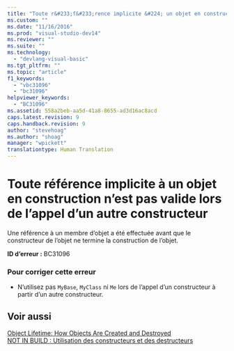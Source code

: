 ```yaml
---
title: "Toute r&#233;f&#233;rence implicite &#224; un objet en construction n’est pas valide lors de l’appel d’un autre constructeur | Microsoft Docs"
ms.custom: ""
ms.date: "11/16/2016"
ms.prod: "visual-studio-dev14"
ms.reviewer: ""
ms.suite: ""
ms.technology: 
  - "devlang-visual-basic"
ms.tgt_pltfrm: ""
ms.topic: "article"
f1_keywords: 
  - "vbc31096"
  - "bc31096"
helpviewer_keywords: 
  - "BC31096"
ms.assetid: 558a2beb-aa5d-41a8-8655-ad3d16ac8acd
caps.latest.revision: 9
caps.handback.revision: 9
author: "stevehoag"
ms.author: "shoag"
manager: "wpickett"
translationtype: Human Translation
---
```

# Toute r&#233;f&#233;rence implicite &#224; un objet en construction n’est pas valide lors de l’appel d’un autre constructeur
Une référence à un membre d’objet a été effectuée avant que le constructeur de l’objet ne termine la construction de l’objet.  
  
 **ID d’erreur :** BC31096  
  
### Pour corriger cette erreur  
  
-   N’utilisez pas `MyBase`, `MyClass` ni `Me` lors de l’appel d’un constructeur à partir d’un autre constructeur.  
  
## Voir aussi  
 [Object Lifetime: How Objects Are Created and Destroyed](../../visual-basic/programming-guide/language-features/objects-and-classes/object-lifetime-how-objects-are-created-and-destroyed.md)   
 [NOT IN BUILD : Utilisation des constructeurs et des destructeurs](http://msdn.microsoft.com/fr-fr/548eebe1-86c4-4377-b2f5-447cb8be3d90)